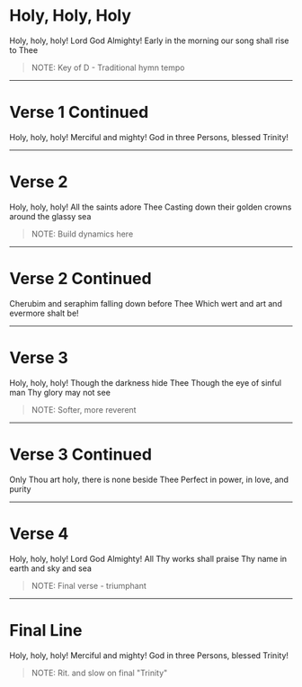 # Holy, Holy, Holy

Holy, holy, holy! Lord God Almighty!
Early in the morning our song shall rise to Thee

> NOTE: Key of D - Traditional hymn tempo

---

# Verse 1 Continued

Holy, holy, holy! Merciful and mighty!
God in three Persons, blessed Trinity!

---

# Verse 2

Holy, holy, holy! All the saints adore Thee
Casting down their golden crowns around the glassy sea

> NOTE: Build dynamics here

---

# Verse 2 Continued

Cherubim and seraphim falling down before Thee
Which wert and art and evermore shalt be!

---

# Verse 3

Holy, holy, holy! Though the darkness hide Thee
Though the eye of sinful man Thy glory may not see

> NOTE: Softer, more reverent

---

# Verse 3 Continued

Only Thou art holy, there is none beside Thee
Perfect in power, in love, and purity

---

# Verse 4

Holy, holy, holy! Lord God Almighty!
All Thy works shall praise Thy name in earth and sky and sea

> NOTE: Final verse - triumphant

---

# Final Line

Holy, holy, holy! Merciful and mighty!
God in three Persons, blessed Trinity!

> NOTE: Rit. and slow on final "Trinity"